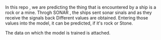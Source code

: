 In this repo , we are predicting the thing that is encountered by a ship is a rock or a mine. 
Throgh SONAR , the ships sent sonar sinals and as they receive the signals back Different values are obtained. Entering those values into the model, it can be predicted, if it's rock or Stone.

The data on which the model is trained is attached.
